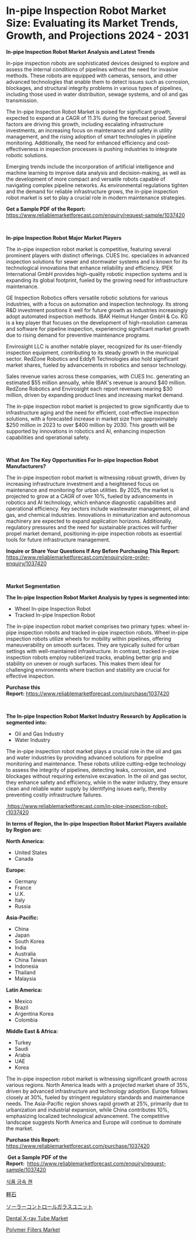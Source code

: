<p><h1>In-pipe Inspection Robot Market Size: Evaluating its Market Trends, Growth, and Projections 2024 - 2031</h1></p><p><strong>In-pipe Inspection Robot Market Analysis and Latest Trends</strong></p>
<p><p>In-pipe inspection robots are sophisticated devices designed to explore and assess the internal conditions of pipelines without the need for invasive methods. These robots are equipped with cameras, sensors, and other advanced technologies that enable them to detect issues such as corrosion, blockages, and structural integrity problems in various types of pipelines, including those used in water distribution, sewage systems, and oil and gas transmission.</p><p>The In-pipe Inspection Robot Market is poised for significant growth, expected to expand at a CAGR of 11.3% during the forecast period. Several factors are driving this growth, including escalating infrastructure investments, an increasing focus on maintenance and safety in utility management, and the rising adoption of smart technologies in pipeline monitoring. Additionally, the need for enhanced efficiency and cost-effectiveness in inspection processes is pushing industries to integrate robotic solutions. </p><p>Emerging trends include the incorporation of artificial intelligence and machine learning to improve data analysis and decision-making, as well as the development of more compact and versatile robots capable of navigating complex pipeline networks. As environmental regulations tighten and the demand for reliable infrastructure grows, the in-pipe inspection robot market is set to play a crucial role in modern maintenance strategies.</p></p>
<p><strong>Get a Sample PDF of the Report:&nbsp;</strong> <a href="https://www.reliablemarketforecast.com/enquiry/request-sample/1037420">https://www.reliablemarketforecast.com/enquiry/request-sample/1037420</a></p>
<p>&nbsp;</p>
<p><strong>In-pipe Inspection Robot Major Market Players</strong></p>
<p><p>The in-pipe inspection robot market is competitive, featuring several prominent players with distinct offerings. CUES Inc. specializes in advanced inspection solutions for sewer and stormwater systems and is known for its technological innovations that enhance reliability and efficiency. IPEK International GmbH provides high-quality robotic inspection systems and is expanding its global footprint, fueled by the growing need for infrastructure maintenance.</p><p>GE Inspection Robotics offers versatile robotic solutions for various industries, with a focus on automation and inspection technology. Its strong R&D investment positions it well for future growth as industries increasingly adopt automated inspection methods. IBAK Helmut Hunger GmbH & Co. KG is a key player that focuses on the development of high-resolution cameras and software for pipeline inspection, experiencing significant market growth due to rising demand for preventive maintenance programs.</p><p>Envirosight LLC is another notable player, recognized for its user-friendly inspection equipment, contributing to its steady growth in the municipal sector. RedZone Robotics and Eddyfi Technologies also hold significant market shares, fueled by advancements in robotics and sensor technology.</p><p>Sales revenue varies across these companies, with CUES Inc. generating an estimated $55 million annually, while IBAK's revenue is around $40 million. RedZone Robotics and Envirosight each report revenues nearing $30 million, driven by expanding product lines and increasing market demand.</p><p>The in-pipe inspection robot market is projected to grow significantly due to infrastructure aging and the need for efficient, cost-effective inspection solutions, with a forecasted increase in market size from approximately $250 million in 2023 to over $400 million by 2030. This growth will be supported by innovations in robotics and AI, enhancing inspection capabilities and operational safety.</p></p>
<p>&nbsp;</p>
<p><strong>What Are The Key Opportunities For In-pipe Inspection Robot Manufacturers?</strong></p>
<p><p>The in-pipe inspection robot market is witnessing robust growth, driven by increasing infrastructure investment and a heightened focus on maintenance and monitoring for urban utilities. By 2025, the market is projected to grow at a CAGR of over 10%, fueled by advancements in robotics and AI technology, which enhance diagnostic capabilities and operational efficiency. Key sectors include wastewater management, oil and gas, and chemical industries. Innovations in miniaturization and autonomous machinery are expected to expand application horizons. Additionally, regulatory pressures and the need for sustainable practices will further propel market demand, positioning in-pipe inspection robots as essential tools for future infrastructure management.</p></p>
<p><strong>Inquire or Share Your Questions If Any Before Purchasing This Report:</strong> <a href="https://www.reliablemarketforecast.com/enquiry/pre-order-enquiry/1037420">https://www.reliablemarketforecast.com/enquiry/pre-order-enquiry/1037420</a></p>
<p>&nbsp;</p>
<p><strong>Market Segmentation</strong></p>
<p><strong>The In-pipe Inspection Robot Market Analysis by types is segmented into:</strong></p>
<p><ul><li>Wheel In-pipe Inspection Robot</li><li>Tracked In-pipe Inspection Robot</li></ul></p>
<p><p>The in-pipe inspection robot market comprises two primary types: wheel in-pipe inspection robots and tracked in-pipe inspection robots. Wheel in-pipe inspection robots utilize wheels for mobility within pipelines, offering maneuverability on smooth surfaces. They are typically suited for urban settings with well-maintained infrastructure. In contrast, tracked in-pipe inspection robots employ rubberized tracks, enabling better grip and stability on uneven or rough surfaces. This makes them ideal for challenging environments where traction and stability are crucial for effective inspection.</p></p>
<p><strong>Purchase this Report:&nbsp;</strong><a href="https://www.reliablemarketforecast.com/purchase/1037420">https://www.reliablemarketforecast.com/purchase/1037420</a></p>
<p>&nbsp;</p>
<p><strong>The In-pipe Inspection Robot Market Industry Research by Application is segmented into:</strong></p>
<p><ul><li>Oil and Gas Industry</li><li>Water Industry</li></ul></p>
<p><p>The in-pipe inspection robot market plays a crucial role in the oil and gas and water industries by providing advanced solutions for pipeline monitoring and maintenance. These robots utilize cutting-edge technology to assess the integrity of pipelines, detecting leaks, corrosion, and blockages without requiring extensive excavation. In the oil and gas sector, they enhance safety and efficiency, while in the water industry, they ensure clean and reliable water supply by identifying issues early, thereby preventing costly infrastructure failures.</p></p>
<p><a href="https://www.reliablemarketforecast.com/in-pipe-inspection-robot-r1037420">&nbsp;https://www.reliablemarketforecast.com/in-pipe-inspection-robot-r1037420</a></p>
<p><strong>In terms of Region, the In-pipe Inspection Robot Market Players available by Region are:</strong></p>
<p>
    <p> <strong> North America: </strong>
        <ul>
            <li>United States</li>
            <li>Canada</li>
        </ul>
        </p> 
    <p> <strong> Europe: </strong>
        <ul>
            <li>Germany</li>
            <li>France</li>
            <li>U.K.</li>
            <li>Italy</li>
            <li>Russia</li>
        </ul>
        </p> 
    <p> <strong> Asia-Pacific: </strong>
        <ul>
            <li>China</li>
            <li>Japan</li>
            <li>South Korea</li>
            <li>India</li>
            <li>Australia</li>
            <li>China Taiwan</li>
            <li>Indonesia</li>
            <li>Thailand</li>
            <li>Malaysia</li>
        </ul>
        </p> 
    <p> <strong> Latin America: </strong>
        <ul>
            <li>Mexico</li>
            <li>Brazil</li>
            <li>Argentina Korea</li>
            <li>Colombia</li>
        </ul>
        </p> 
    <p> <strong> Middle East & Africa: </strong>
        <ul>
            <li>Turkey</li>
            <li>Saudi</li>
            <li>Arabia</li>
            <li>UAE</li>
            <li>Korea</li>
        </ul>
    </p>
    </p>
<p><p>The in-pipe inspection robot market is witnessing significant growth across various regions. North America leads with a projected market share of 35%, driven by advanced infrastructure and technology adoption. Europe follows closely at 30%, fueled by stringent regulatory standards and maintenance needs. The Asia-Pacific region shows rapid growth at 25%, primarily due to urbanization and industrial expansion, while China contributes 10%, emphasizing localized technological advancement. The competitive landscape suggests North America and Europe will continue to dominate the market.</p></p>
<p><strong>Purchase this Report: </strong><a href="https://www.reliablemarketforecast.com/purchase/1037420">https://www.reliablemarketforecast.com/purchase/1037420</a></p>
<p>&nbsp;<strong>Get a Sample PDF of the Report:&nbsp;&nbsp;</strong><a href="https://www.reliablemarketforecast.com/enquiry/request-sample/1037420">https://www.reliablemarketforecast.com/enquiry/request-sample/1037420</a></p>
<p><strong></strong></p>
<p><p><a href="https://medium.com/@juliobeyter8767567/%EC%84%B8%EA%B3%84-food-metal-cans-market-%EC%9D%80-2024%EC%97%90%EC%84%9C-2031%EB%A1%9C-%EC%97%B0%ED%8F%89%EA%B7%A0-%EC%A6%9D%EA%B0%80%EC%9C%A8%EC%9D%84-%EB%B3%B4%EC%9D%BC-%EA%B2%83%EC%9C%BC%EB%A1%9C-%EC%98%88%EC%83%81%EB%90%A9%EB%8B%88%EB%8B%A4-18800e45406c">식품 금속 캔</a></p><p><a href="https://medium.com/@tubbs463/pumice-market-%E3%81%AF-%E3%82%B3%E3%82%B9%E3%83%88%E7%AE%A1%E7%90%86%E3%81%A8%E5%8A%B9%E7%8E%87%E5%90%91%E4%B8%8A%E3%82%92%E5%84%AA%E5%85%88%E3%81%97%E3%81%BE%E3%81%99-%E3%81%95%E3%82%89%E3%81%AB-%E5%A0%B1%E5%91%8A%E6%9B%B8%E3%81%AF%E5%B8%82%E5%A0%B4%E3%81%AE%E9%9C%80%E8%A6%81%E9%9D%A2%E3%81%A8%E4%BE%9B%E7%B5%A6%E9%9D%A2%E3%81%AE%E4%B8%A1%E6%96%B9%E3%82%92%E3%82%AB%E3%83%90%E3%83%BC%E3%81%97%E3%81%A6%E3%81%84%E3%81%BE%E3%81%99-pumice-%E5%B8%82%E5%A0%B4%E3%81%AF-2024-%E3%81%8B%E3%82%89-12-1-4708323938b8">軽石</a></p><p><a href="https://medium.com/@candacekuhn1920/solar-control-glass-units-market-%E3%81%AE%E3%82%B0%E3%83%AD%E3%83%BC%E3%83%90%E3%83%AB%E5%B8%82%E5%A0%B4%E6%A6%82%E8%A6%81%E3%81%AF-%E4%B8%96%E7%95%8C%E3%81%8A%E3%82%88%E3%81%B3%E4%B8%BB%E8%A6%81%E5%B8%82%E5%A0%B4%E3%81%AB%E3%81%8A%E3%81%91%E3%82%8B%E6%A5%AD%E7%95%8C%E3%81%AB%E5%BD%B1%E9%9F%BF%E3%82%92%E4%B8%8E%E3%81%88%E3%82%8B%E4%B8%BB%E8%A6%81%E3%81%AA%E3%83%88%E3%83%AC%E3%83%B3%E3%83%89%E3%81%AB%E3%81%A4%E3%81%84%E3%81%A6-%E7%8B%AC%E8%87%AA%E3%81%AE%E8%A6%96%E7%82%B9%E3%82%92%E6%8F%90%E4%BE%9B%E3%81%97%E3%81%BE%E3%81%99-aecfc3cde5f6">ソーラーコントロールガラスユニット</a></p><p><a href="https://github.com/gdfhhhj/Market-Research-Report-List-6/blob/main/dental-x-ray-tube-market.md">Dental X-ray Tube Market</a></p><p><a href="https://issuu.com/reportprime-2/docs/polymer-fillers-market-size-2030.pp_06086e393bcd3e">Polymer Fillers Market</a></p></p>